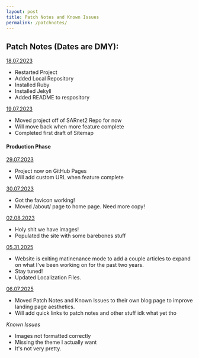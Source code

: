 ```yaml
---
layout: post
title: Patch Notes and Known Issues
permalink: /patchnotes/
---
```


## Patch Notes (Dates are DMY):

<ins>18.07.2023</ins>
- Restarted Project
- Added Local Repository
- Installed Ruby
- Installed Jekyll
- Added README to respository

<ins>19.07.2023</ins>
- Moved project off of SARnet2 Repo for now
- Will move back when more feature complete
- Completed first draft of Sitemap

#### Production Phase

<ins>29.07.2023</ins>
- Project now on GitHub Pages
- Will add custom URL when feature complete

<ins>30.07.2023</ins>
- Got the favicon working!
- Moved /about/ page to home page. Need more copy!

<ins>02.08.2023</ins>
- Holy shit we have images!
- Populated the site with some barebones stuff

<ins>05.31.2025</ins>
- Website is exiting matinenance mode to add a couple articles to expand on what I've been working on for the past two years. 
- Stay tuned!
- Updated Localization Files.

<ins>06.07.2025</ins>
- Moved Patch Notes and Known Issues to their own blog page to improve landing page aesthetics.
- Will add quick links to patch notes and other stuff idk what yet tho



<em>Known Issues</em>
- Images not formatted correctly 
- Missing the theme I actually want
- It's not very pretty. 